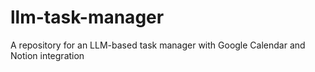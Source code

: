 # llm-task-manager
A repository for an LLM-based task manager with Google Calendar and Notion integration
